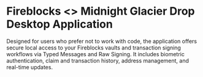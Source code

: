 # Fireblocks <> Midnight Glacier Drop Desktop Application

Designed for users who prefer not to work with code, the application offers secure local access to your Fireblocks vaults and transaction signing workflows via Typed Messages and Raw Signing. 
It includes biometric authentication, claim and transaction history, address management, and real-time updates.
